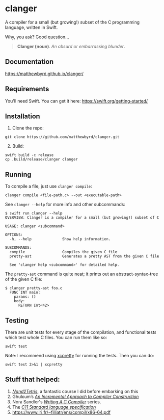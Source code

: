 # clanger
A compiler for a small (but growing!) subset of the C programming language, written in Swift. 

Why, you ask? Good question...

> **Clanger (noun)**. *An absurd or embarrassing blunder*.

## Documentation
https://matthewbyrd.github.io/clanger/

## Requirements
You'll need Swift. You can get it here: https://swift.org/getting-started/

## Installation
1. Clone the repo:
```
git clone https://github.com/matthewbyrd/clanger.git
```
2. Build:
```
swift build -c release
cp .build/release/clanger clanger
```

## Running
To compile a file, just use `clanger compile`:
```
clanger compile <file-path.c> --out <executable-path>
```
See `clanger --help` for more info and other subcommands:
```
$ swift run clanger --help
OVERVIEW: Clanger is a compiler for a small (but growing!) subset of C

USAGE: clanger <subcommand>

OPTIONS:
  -h, --help              Show help information.

SUBCOMMANDS:
  compile                 Compiles the given C file
  pretty-ast              Generates a pretty AST from the given C file

  See 'clanger help <subcommand>' for detailed help.
```
The `pretty-ast` command is quite neat; it prints out an abstract-syntax-tree of the given C file:
```
$ clanger pretty-ast foo.c
  FUNC INT main:
    params: ()
    body:
      RETURN Int<42>
```

## Testing
There are unit tests for every stage of the compilation, and functional tests which test whole C files. 
You can run them like so:
```
swift test
```
Note: I recommend using [xcpretty](https://github.com/xcpretty/xcpretty) for running the tests. Then you can do:
```
swift test 2>&1 | xcpretty
```

## Stuff that helped:
1. [*Nand2Tetris*](https://www.nand2tetris.org), a fantastic course I did before embarking on this
2. Ghuloum’s [*An Incremental Approach to Compiler Construction*](http://scheme2006.cs.uchicago.edu/11-ghuloum.pdf)
3. Nora Sandler's [*Writing A C Compiler*](https://norasandler.com/2017/11/29/Write-a-Compiler.html) series.
4. The [*C11 Standard language specification*](http://www.open-std.org/jtc1/sc22/wg14/www/docs/n1570.pdf)
5. https://www.lri.fr/~filliatr/ens/compil/x86-64.pdf
